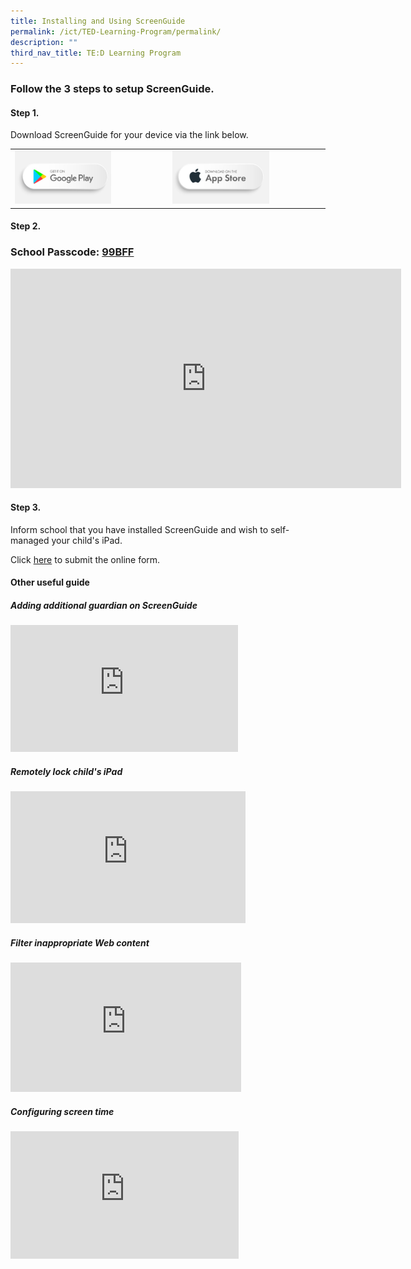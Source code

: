 ```yaml
---
title: Installing and Using ScreenGuide
permalink: /ict/TED-Learning-Program/permalink/
description: ""
third_nav_title: TE:D Learning Program
---
```

### Follow the 3 steps to setup ScreenGuide.
 

#### Step 1.

Download ScreenGuide for your device via the link below.
 
|  |  |
|---|---|
| <a href="[https://play.google.com/store/apps/details?id=com.mosyle.screenguide](https://play.google.com/store/apps/details?id=com.mosyle.screenguide)"><img style="width:65%" src="/images/usg1.png"></a> | <a href="https://apps.apple.com/us/app/screenguide-parental-control/id1114158345"><img style="width:65%" src="/images/usg2.png"></a> |

#### Step 2.

### School Passcode: <u>99BFF</u>

<iframe width="625" height="351" src="https://www.youtube.com/embed/bXI3G9waJVM?list=PLTHVutaljrzkHPotUmPLi9NFNBwgDVr2N" title="Tutorial: How to create your account and add your child’s iPad in ScreenGuide Parental Control App" frameborder="0" allow="accelerometer; autoplay; clipboard-write; encrypted-media; gyroscope; picture-in-picture" allowfullscreen></iframe>

#### Step 3.

Inform school that you have installed ScreenGuide and wish to self-managed your child's iPad.

Click <a href="https://form.gov.sg/63bf4675994d6d00122c4bf2">here</a> to submit the online form.

#### Other useful guide

##### Adding additional guardian on ScreenGuide

<iframe width="364" height="203" src="https://www.youtube.com/embed/fQT-Dp7ixsU" title="ScreenGuide 102 - Adding Additional Guardian to Family" frameborder="0" allow="accelerometer; autoplay; clipboard-write; encrypted-media; gyroscope; picture-in-picture" allowfullscreen></iframe>

##### Remotely lock child's iPad

<iframe width="376" height="211" src="https://www.youtube.com/embed/T9AY4eB_aWA?list=PLTHVutaljrzkHPotUmPLi9NFNBwgDVr2N" title="Learn how to remotely lock your child’s iPad using ScreenGuide App" frameborder="0" allow="accelerometer; autoplay; clipboard-write; encrypted-media; gyroscope; picture-in-picture" allowfullscreen></iframe>

##### Filter inappropriate Web content

<iframe width="369" height="207" src="https://www.youtube.com/embed/kwK49124dts?list=PLTHVutaljrzkHPotUmPLi9NFNBwgDVr2N" title="How to filter inappropriate Web content for your children" frameborder="0" allow="accelerometer; autoplay; clipboard-write; encrypted-media; gyroscope; picture-in-picture" allowfullscreen></iframe>

##### Configuring screen time

<iframe width="365" height="204" src="https://www.youtube.com/embed/fC1TnaMfI-E?list=PLTHVutaljrzkHPotUmPLi9NFNBwgDVr2N" title="How to configure Screen Time and balance your child's screen exposure" frameborder="0" allow="accelerometer; autoplay; clipboard-write; encrypted-media; gyroscope; picture-in-picture" allowfullscreen></iframe>